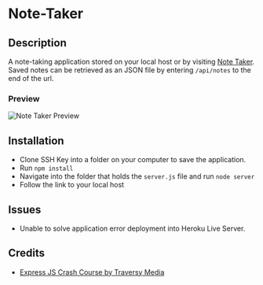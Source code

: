 # Note-Taker

## Description
A note-taking application stored on your local host or by visiting [Note Taker](https://aukpnotetaker.herokuapp.com/). Saved notes can be retrieved as an JSON file by entering `/api/notes` to the end of the url.

### Preview
![Note Taker Preview](https://cdn.discordapp.com/attachments/839285524653277234/843221381533794325/notehome.JPG)

## Installation
* Clone SSH Key into a folder on your computer to save the application.
* Run `npm install`
* Navigate into the folder that holds the `server.js` file and run `node server`
* Follow the link to your local host

## Issues
* Unable to solve application error deployment into Heroku Live Server.

## Credits
* [Express JS Crash Course by Traversy Media](https://www.youtube.com/watch?v=L72fhGm1tfE)
